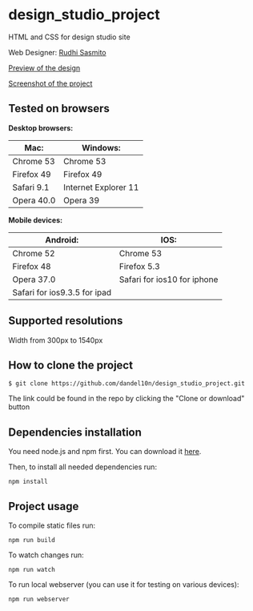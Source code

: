 # design_studio_project
HTML and CSS for design studio site

Web Designer: [Rudhi Sasmito](https://www.behance.net/rudhisasmito)

[Preview of the design](https://www.behance.net/gallery/23072539/Fe-Responsive-Webdesign-Template)

[Screenshot of the project](preview.jpg)

## Tested on browsers

**Desktop browsers:**

 Mac:  |Windows:             |
-------|---------------------|
Chrome 53 | Chrome 53
Firefox 49 | Firefox 49
Safari 9.1 | Internet Explorer 11
Opera	40.0 | Opera 39

**Mobile devices:**

Android:|IOS:|
--------|----|
Chrome 52 | Chrome 53
Firefox 48 |Firefox 5.3
Opera 37.0 |Safari for ios10 for iphone
 | Safari for ios9.3.5 for ipad


## Supported resolutions

Width from 300px to 1540px

## How to clone the project
```
$ git clone https://github.com/dandel10n/design_studio_project.git 
```
The link could be found in the repo by clicking the "Clone or download" button

## Dependencies installation 

You need node.js and npm first. You can download it [here](https://nodejs.org/en/download/).

Then, to install all needed dependencies run:

```
npm install
```

## Project usage

To compile static files run:

```
npm run build
```

To watch changes run:

```
npm run watch
```

To run local webserver (you can use it for testing on various devices):

```
npm run webserver
```

